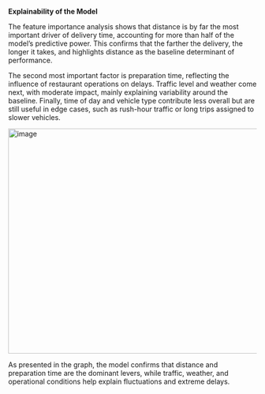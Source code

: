 **Explainability of the Model**

The feature importance analysis shows that distance is by far the most important driver of delivery time, accounting for more than half of the model’s predictive power. This confirms that the farther the delivery, the longer it takes, and highlights distance as the baseline determinant of performance. 

The second most important factor is preparation time, reflecting the influence of restaurant operations on delays. Traffic level and weather come next, with moderate impact, mainly explaining variability around the baseline. Finally, time of day and vehicle type contribute less overall but are still useful in edge cases, such as rush-hour traffic or long trips assigned to slower vehicles.

<img width="542" height="456" alt="image" src="https://github.com/user-attachments/assets/1d1e1420-96cb-4925-8351-37e1edca8bba" />

As presented in the graph, the model confirms that distance and preparation time are the dominant levers, while traffic, weather, and operational conditions help explain fluctuations and extreme delays.


```python

```
